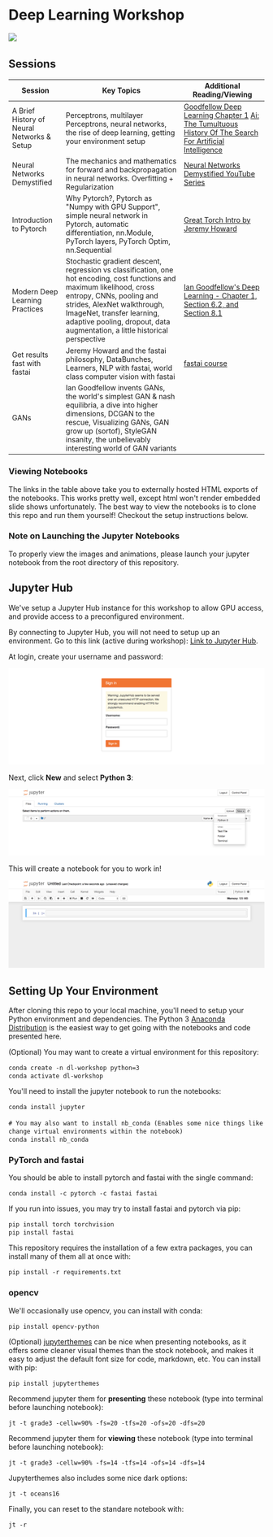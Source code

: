 # Deep Learning Workshop

![](graphics/workshop_lander.gif)


## Sessions

| Session | Key Topics | Additional Reading/Viewing | 
| -------  | --------------------------- | -------------------------- | 
| A Brief History of Neural Networks & Setup| Perceptrons, multilayer Perceptrons, neural networks, the rise of deep learning, getting your environment setup | [Goodfellow Deep Learning Chapter 1](https://www.deeplearningbook.org/contents/intro.html) [Ai: The Tumultuous History Of The Search For Artificial Intelligence](https://www.amazon.com/Ai-Tumultuous-History-Artificial-Intelligence/dp/0465029973/ref=sr_1_2?keywords=history+of+ai&qid=1566813741&s=books&sr=1-2) |
| Neural Networks Demystified|  The mechanics and mathematics for forward and backpropagation in neural networks. Overfitting + Regularization|  [Neural Networks Demystified YouTube Series](https://www.youtube.com/watch?v=bxe2T-V8XRs)|
| Introduction to Pytorch | Why Pytorch?, Pytorch as "Numpy with GPU Support", simple neural network in Pytorch, automatic differentiation, nn.Module, PyTorch layers, PyTorch Optim, nn.Sequential | [Great Torch Intro by Jeremy Howard](https://pytorch.org/tutorials/beginner/nn_tutorial.html) |
| Modern Deep Learning Practices|  Stochastic gradient descent, regression vs classification, one hot encoding, cost functions and maximum likelihood, cross entropy, CNNs, pooling and strides, AlexNet walkthrough, ImageNet, transfer learning, adaptive pooling, dropout, data augmentation, a little historical perspective | [Ian Goodfellow's Deep Learning - Chapter 1, Section 6.2, and Section 8.1](https://www.deeplearningbook.org/) |
| Get results fast with fastai | Jeremy Howard and the fastai philosophy, DataBunches, Learners, NLP with fastai, world class computer vision with fastai | [fastai course](https://github.com/fastai/course-v3)|
|  GANs | Ian Goodfellow invents GANs, the world's simplest GAN & nash equilibria, a dive into higher dimensions, DCGAN to the rescue, Visualizing GANs, GAN grow up (sortof), StyleGAN insanity, the unbelievably interesting world of GAN variants | |



### Viewing Notebooks
The links in the table above take you to externally hosted HTML exports of the notebooks. This works pretty well, except html won't render embedded slide shows unfortunately. The best way to view the notebooks is to clone this repo and run them yourself! Checkout the setup instructions below.

### Note on Launching the Jupyter Notebooks
To properly view the images and animations, please launch your jupyter notebook from the root directory of this repository. 

## Jupyter Hub
We've setup a Jupyter Hub instance for this workshop to allow GPU access, and provide access to a preconfigured environment. 

By connecting to Jupyter Hub, you will not need to setup up an environment. Go to this link (active during workshop): [Link to Jupyter Hub]().

At login, create your username and password:

![](graphics/jupyterhub_1.png)

Next, click **New** and select **Python 3**:

![](graphics/jupyterhub_2.png)

This will create a notebook for you to work in! 

![](graphics/jupyterhub_3.png)


## Setting Up Your Environment

After cloning this repo to your local machine, you'll need to setup your Python environment and dependencies. The Python 3 [Anaconda Distribution](https://www.anaconda.com/download) is the easiest way to get going with the notebooks and code presented here. 

(Optional) You may want to create a virtual environment for this repository: 

~~~
conda create -n dl-workshop python=3
conda activate dl-workshop
~~~

You'll need to install the jupyter notebook to run the notebooks:

~~~
conda install jupyter

# You may also want to install nb_conda (Enables some nice things like change virtual environments within the notebook)
conda install nb_conda
~~~

### PyTorch and fastai
You should be able to install pytorch and fastai with the single command: 
```
conda install -c pytorch -c fastai fastai
```

If you run into issues, you may try to install fastai and pytorch via pip:
```
pip install torch torchvision
pip install fastai
```

This repository requires the installation of a few extra packages, you can install many of them all at once with:
~~~
pip install -r requirements.txt
~~~


### opencv
We'll occasionally use opencv, you can install with conda:
~~~
pip install opencv-python
~~~


(Optional) [jupyterthemes](https://github.com/dunovank/jupyter-themes) can be nice when presenting notebooks, as it offers some cleaner visual themes than the stock notebook, and makes it easy to adjust the default font size for code, markdown, etc. You can install with pip: 

~~~
pip install jupyterthemes
~~~

Recommend jupyter them for **presenting** these notebook (type into terminal before launching notebook):
~~~
jt -t grade3 -cellw=90% -fs=20 -tfs=20 -ofs=20 -dfs=20
~~~

Recommend jupyter them for **viewing** these notebook (type into terminal before launching notebook):
~~~
jt -t grade3 -cellw=90% -fs=14 -tfs=14 -ofs=14 -dfs=14
~~~

Jupyterthemes also includes some nice dark options: 
~~~
jt -t oceans16
~~~

Finally, you can reset to the standare notebook with: 
~~~
jt -r
~~~

